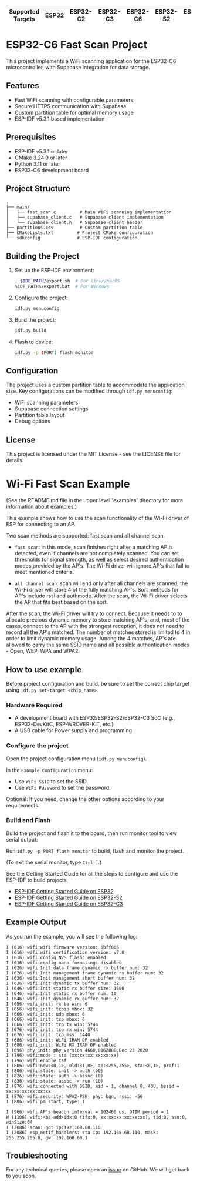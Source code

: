 | Supported Targets | ESP32 | ESP32-C2 | ESP32-C3 | ESP32-C6 | ESP32-S2 | ESP32-S3 |
| ----------------- | ----- | -------- | -------- | -------- | -------- | -------- |

# ESP32-C6 Fast Scan Project

This project implements a WiFi scanning application for the ESP32-C6 microcontroller, with Supabase integration for data storage.

## Features

- Fast WiFi scanning with configurable parameters
- Secure HTTPS communication with Supabase
- Custom partition table for optimal memory usage
- ESP-IDF v5.3.1 based implementation

## Prerequisites

- ESP-IDF v5.3.1 or later
- CMake 3.24.0 or later
- Python 3.11 or later
- ESP32-C6 development board

## Project Structure

```
.
├── main/
│   ├── fast_scan.c         # Main WiFi scanning implementation
│   ├── supabase_client.c   # Supabase client implementation
│   └── supabase_client.h   # Supabase client header
├── partitions.csv          # Custom partition table
├── CMakeLists.txt         # Project CMake configuration
└── sdkconfig              # ESP-IDF configuration
```

## Building the Project

1. Set up the ESP-IDF environment:
   ```bash
   . $IDF_PATH/export.sh  # For Linux/macOS
   %IDF_PATH%\export.bat  # For Windows
   ```

2. Configure the project:
   ```bash
   idf.py menuconfig
   ```

3. Build the project:
   ```bash
   idf.py build
   ```

4. Flash to device:
   ```bash
   idf.py -p (PORT) flash monitor
   ```

## Configuration

The project uses a custom partition table to accommodate the application size. Key configurations can be modified through `idf.py menuconfig`:

- WiFi scanning parameters
- Supabase connection settings
- Partition table layout
- Debug options

## License

This project is licensed under the MIT License - see the LICENSE file for details.

# Wi-Fi Fast Scan Example

(See the README.md file in the upper level 'examples' directory for more information about examples.)

This example shows how to use the scan functionality of the Wi-Fi driver of ESP for connecting to an AP.

Two scan methods are supported: fast scan and all channel scan.

* `fast scan`: in this mode, scan finishes right after a matching AP is detected, even if channels are not completely scanned. You can set thresholds for signal strength, as well as select desired authentication modes provided by the AP's. The Wi-Fi driver will ignore AP's that fail to meet mentioned criteria.

* `all channel scan`: scan will end only after all channels are scanned; the Wi-Fi driver will store 4 of the fully matching AP's. Sort methods for AP's include rssi and authmode. After the scan, the Wi-Fi driver selects the AP that fits best based on the sort.

After the scan, the Wi-Fi driver will try to connect. Because it needs to to allocate precious dynamic memory to store matching AP's, and, most of the cases, connect to the AP with the strongest reception, it does not need to record all the AP's matched. The number of matches stored is limited to 4 in order to limit dynamic memory usage. Among the 4 matches,  AP's are allowed to carry the same SSID name and all possible authentication modes - Open, WEP, WPA and WPA2.

## How to use example

Before project configuration and build, be sure to set the correct chip target using `idf.py set-target <chip_name>`.

### Hardware Required

* A development board with ESP32/ESP32-S2/ESP32-C3 SoC (e.g., ESP32-DevKitC, ESP-WROVER-KIT, etc.)
* A USB cable for Power supply and programming

### Configure the project

Open the project configuration menu (`idf.py menuconfig`).

In the `Example Configuration` menu:

* Use `WiFi SSID` to set the SSID.
* Use `WiFi Password` to set the password.

Optional: If you need, change the other options according to your requirements.

### Build and Flash

Build the project and flash it to the board, then run monitor tool to view serial output:

Run `idf.py -p PORT flash monitor` to build, flash and monitor the project.

(To exit the serial monitor, type ``Ctrl-]``.)

See the Getting Started Guide for all the steps to configure and use the ESP-IDF to build projects.

* [ESP-IDF Getting Started Guide on ESP32](https://docs.espressif.com/projects/esp-idf/en/latest/esp32/get-started/index.html)
* [ESP-IDF Getting Started Guide on ESP32-S2](https://docs.espressif.com/projects/esp-idf/en/latest/esp32s2/get-started/index.html)
* [ESP-IDF Getting Started Guide on ESP32-C3](https://docs.espressif.com/projects/esp-idf/en/latest/esp32c3/get-started/index.html)

## Example Output

As you run the example, you will see the following log:

```
I (616) wifi:wifi firmware version: 6bff005
I (616) wifi:wifi certification version: v7.0
I (616) wifi:config NVS flash: enabled
I (616) wifi:config nano formating: disabled
I (626) wifi:Init data frame dynamic rx buffer num: 32
I (626) wifi:Init management frame dynamic rx buffer num: 32
I (636) wifi:Init management short buffer num: 32
I (636) wifi:Init dynamic tx buffer num: 32
I (646) wifi:Init static rx buffer size: 1600
I (646) wifi:Init static rx buffer num: 10
I (646) wifi:Init dynamic rx buffer num: 32
I (656) wifi_init: rx ba win: 6
I (656) wifi_init: tcpip mbox: 32
I (666) wifi_init: udp mbox: 6
I (666) wifi_init: tcp mbox: 6
I (666) wifi_init: tcp tx win: 5744
I (676) wifi_init: tcp rx win: 5744
I (676) wifi_init: tcp mss: 1440
I (686) wifi_init: WiFi IRAM OP enabled
I (686) wifi_init: WiFi RX IRAM OP enabled
I (696) phy_init: phy_version 4660,0162888,Dec 23 2020
I (796) wifi:mode : sta (xx:xx:xx:xx:xx:xx)
I (796) wifi:enable tsf
I (806) wifi:new:<8,1>, old:<1,0>, ap:<255,255>, sta:<8,1>, prof:1
I (806) wifi:state: init -> auth (b0)
I (826) wifi:state: auth -> assoc (0)
I (836) wifi:state: assoc -> run (10)
I (876) wifi:connected with SSID, aid = 1, channel 8, 40U, bssid = xx:xx:xx:xx:xx:xx
I (876) wifi:security: WPA2-PSK, phy: bgn, rssi: -56
I (886) wifi:pm start, type: 1

I (966) wifi:AP's beacon interval = 102400 us, DTIM period = 1
W (1106) wifi:<ba-add>idx:0 (ifx:0, xx:xx:xx:xx:xx:xx), tid:0, ssn:0, winSize:64
I (2086) scan: got ip:192.168.68.110
I (2086) esp_netif_handlers: sta ip: 192.168.68.110, mask: 255.255.255.0, gw: 192.168.68.1

```

## Troubleshooting

For any technical queries, please open an [issue](https://github.com/espressif/esp-idf/issues) on GitHub. We will get back to you soon.
